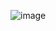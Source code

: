![image](https://github.com/abhirajsinghchauhan/MicroProject1/assets/66667174/137c9231-a1a3-40b3-bcbd-ee80b33d9936)
